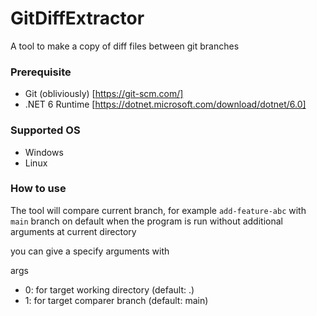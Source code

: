 # GitDiffExtractor
A tool to make a copy of diff files between git branches

### Prerequisite
- Git (obliviously) [https://git-scm.com/]
- .NET 6 Runtime [https://dotnet.microsoft.com/download/dotnet/6.0]

### Supported OS
- Windows
- Linux

### How to use
The tool will compare current branch, for example `add-feature-abc` with `main` branch on default when the program is run without additional arguments at current directory

you can give a specify arguments with

args
- 0: for target working directory (default: .)
- 1: for target comparer branch (default: main)
